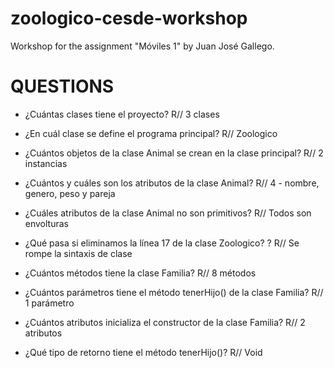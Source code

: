 # zoologico-cesde-workshop
Workshop for the assignment "Móviles 1" by Juan José Gallego.

# QUESTIONS
- ¿Cuántas clases tiene el proyecto?
R// 3 clases

- ¿En cuál clase se define el programa principal?
R// Zoologico

- ¿Cuántos objetos de la clase Animal se crean en la clase
principal?
R// 2 instancias

- ¿Cuántos y cuáles son los atributos de la clase Animal?
R// 4 - nombre, genero, peso y pareja

- ¿Cuáles atributos de la clase Animal no son primitivos?
R// Todos son envolturas

- ¿Qué pasa si eliminamos la línea 17 de la clase Zoologico? ?
R// Se rompe la sintaxis de clase

- ¿Cuántos métodos tiene la clase Familia?
R// 8 métodos

- ¿Cuántos parámetros tiene el método tenerHijo() de la clase
Familia?
R// 1 parámetro

- ¿Cuántos atributos inicializa el constructor de la clase Familia?
R// 2 atributos

- ¿Qué tipo de retorno tiene el método tenerHijo()?
R// Void
